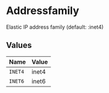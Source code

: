 # Addressfamily

Elastic IP address family (default: :inet4)


## Values

| Name    | Value   |
| ------- | ------- |
| `INET4` | inet4   |
| `INET6` | inet6   |